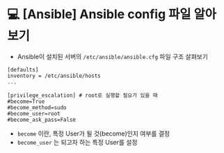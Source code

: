 💻 [Ansible] Ansible config 파일 알아보기
=======================================

* Ansible이 설치된 서버의 `/etc/ansible/ansible.cfg` 파일 구조 살펴보기

```
[defaults]
inventory = /etc/ansible/hosts
...

[privilege_escalation] # root로 실행할 필요가 있을 때
#become=True
#become_method=sudo
#become_user=root
#become_ask_pass=False
```

* `become` 이란, 특정 User가 될 것(become)인지 여부를 결정
* `become_user` 는 되고자 하는 특정 User를 설정
